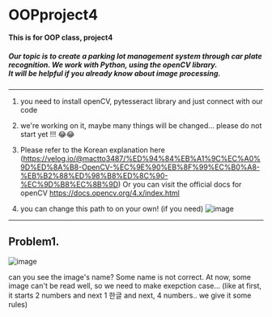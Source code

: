 <h1>  OOPproject4 </h1>
<strong> This is for OOP class, project4 </strong>

<h5> Our topic is to create a parking lot management system through car plate recognition. We work with Python, using the openCV library.
<br> It will be helpful if you already know about image processing.</h5>

<hr>

1. you need to install openCV, pytesseract library and just connect with our code

2. we're working on it, maybe many things will be changed... please do not start yet !!! 😂😂

3. Please refer to the Korean explanation here
(https://velog.io/@mactto3487/%ED%94%84%EB%A1%9C%EC%A0%9D%ED%8A%B8-OpenCV-%EC%9E%90%EB%8F%99%EC%B0%A8-%EB%B2%88%ED%98%B8%ED%8C%90-%EC%9D%B8%EC%8B%9D) 
Or you can visit the official docs for openCV https://docs.opencv.org/4.x/index.html 

4. you can change this path to on your own! (if you need)
![image](https://user-images.githubusercontent.com/102032766/204998731-b5ab185a-a316-49bf-8cbf-1ecd8fade004.png)


<hr>



 <h2> Problem1.</h2>

![image](https://user-images.githubusercontent.com/102032766/205343818-432b2639-eda7-44a1-b452-975ce3d7fcb2.png)

can you see the image's name? Some name is not correct.
At now, some image can't be read well, so we need to make exepction case... (like at first, it starts 2 numbers and next 1 한글 and next, 4 numbers.. we give it some rules)
